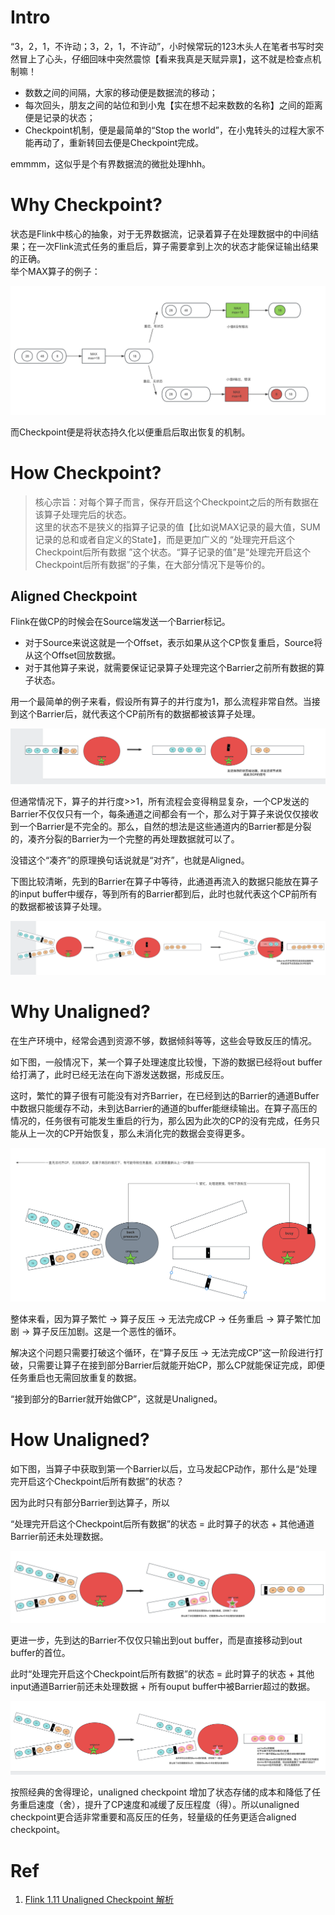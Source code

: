 # Intro

“3，2，1，不许动；3，2，1，不许动”，小时候常玩的123木头人在笔者书写时突然冒上了心头，仔细回味中突然震惊【看来我真是天赋异禀】，这不就是检查点机制嘛！</br>
- 数数之间的间隔，大家的移动便是数据流的移动；
- 每次回头，朋友之间的站位和到小鬼【实在想不起来数数的名称】之间的距离便是记录的状态；
- Checkpoint机制，便是最简单的“Stop the world”，在小鬼转头的过程大家不能再动了，重新转回去便是Checkpoint完成。</br>

emmmm，这似乎是个有界数据流的微批处理hhh。

# Why Checkpoint?

状态是Flink中核心的抽象，对于无界数据流，记录着算子在处理数据中的中间结果；在一次Flink流式任务的重启后，算子需要拿到上次的状态才能保证输出结果的正确。</br>
举个MAX算子的例子：

<img src="../../assets/Unaligned Checkpoint/MAX算子状态例子.png" alt="MAX算子状态例子" title="MAX算子状态例子">

而Checkpoint便是将状态持久化以便重启后取出恢复的机制。

# How Checkpoint?

> 核心宗旨：对每个算子而言，保存开启这个Checkpoint之后的所有数据在该算子处理完后的状态。</br>这里的状态不是狭义的指算子记录的值【比如说MAX记录的最大值，SUM记录的总和或者自定义的State】，而是更加广义的 “处理完开启这个Checkpoint后所有数据 ”这个状态。“算子记录的值”是“处理完开启这个Checkpoint后所有数据”的子集，在大部分情况下是等价的。

## Aligned Checkpoint

Flink在做CP的时候会在Source端发送一个Barrier标记。
- 对于Source来说这就是一个Offset，表示如果从这个CP恢复重启，Source将从这个Offset回放数据。
- 对于其他算子来说，就需要保证记录算子处理完这个Barrier之前所有数据的算子状态。

用一个最简单的例子来看，假设所有算子的并行度为1，那么流程非常自然。当接到这个Barrier后，就代表这个CP前所有的数据都被该算子处理。

<img src="../../assets/Unaligned Checkpoint/单条通道的checkpoint.png" alt="单条通道的checkpoint" title="单条通道的checkpoint">

但通常情况下，算子的并行度>>1，所有流程会变得稍显复杂，一个CP发送的Barrier不仅仅只有一个，每条通道之间都会有一个，那么对于算子来说仅仅接收到一个Barrier是不完全的。那么，自然的想法是这些通道内的Barrier都是分裂的，凑齐分裂的Barrier为一个完整的再处理数据就可以了。

没错这个“凑齐”的原理换句话说就是“对齐”，也就是Aligned。

下图比较清晰，先到的Barrier在算子中等待，此通道再流入的数据只能放在算子的input buffer中缓存，等到所有的Barrier都到后，此时也就代表这个CP前所有的数据都被该算子处理。

<img src="../../assets/Unaligned Checkpoint/aligned checkpoint.png" alt="aligned checkpoint" title="aligned checkpoint">

# Why Unaligned?

在生产环境中，经常会遇到资源不够，数据倾斜等等，这些会导致反压的情况。

如下图，一般情况下，某一个算子处理速度比较慢，下游的数据已经将out buffer给打满了，此时已经无法在向下游发送数据，形成反压。

这时，繁忙的算子很有可能没有对齐Barrier，在已经到达的Barrier的通道Buffer中数据只能缓存不动，未到达Barrier的通道的buffer能继续输出。在算子高压的情况的，任务很有可能发生重启的行为，那么因为此次的CP的没有完成，任务只能从上一次的CP开始恢复，那么未消化完的数据会变得更多。

<img src="../../assets/Unaligned Checkpoint/why unaligned.png" alt="why unaligned" title="why unaligned">

整体来看，因为算子繁忙 -> 算子反压 -> 无法完成CP -> 任务重启 -> 算子繁忙加剧 -> 算子反压加剧。这是一个恶性的循环。

解决这个问题只需要打破这个循环，在“算子反压 -> 无法完成CP”这一阶段进行打破，只需要让算子在接到部分Barrier后就能开始CP，那么CP就能保证完成，即便任务重启也无需回放重复的数据。

“接到部分的Barrier就开始做CP”，这就是Unaligned。

# How Unaligned? 

如下图，当算子中获取到第一个Barrier以后，立马发起CP动作，那什么是“处理完开启这个Checkpoint后所有数据”的状态？

因为此时只有部分Barrier到达算子，所以

“处理完开启这个Checkpoint后所有数据”的状态 = 此时算子的状态 + 其他通道Barrier前还未处理数据。

<img src="../../assets/Unaligned Checkpoint/unaligned checkpoint.png" alt="unaligned checkpoint" title="unaligned checkpoint">

更进一步，先到达的Barrier不仅仅只输出到out buffer，而是直接移动到out buffer的首位。

此时“处理完开启这个Checkpoint后所有数据”的状态 = 此时算子的状态 + 其他input通道Barrier前还未处理数据 + 所有ouput buffer中被Barrier超过的数据。

<img src="../../assets/Unaligned Checkpoint/unaligned checkpoint2.png" alt="unaligned checkpoint2" title="unaligned checkpoint2">


按照经典的舍得理论，unaligned checkpoint 增加了状态存储的成本和降低了任务重启速度（舍），提升了CP速度和减缓了反压程度（得）。所以unaligned checkpoint更合适非常重要和高反压的任务，轻量级的任务更适合aligned checkpoint。

# Ref
1. <a href="https://developer.aliyun.com/article/768710" title="aliyun">Flink 1.11 Unaligned Checkpoint 解析</a>